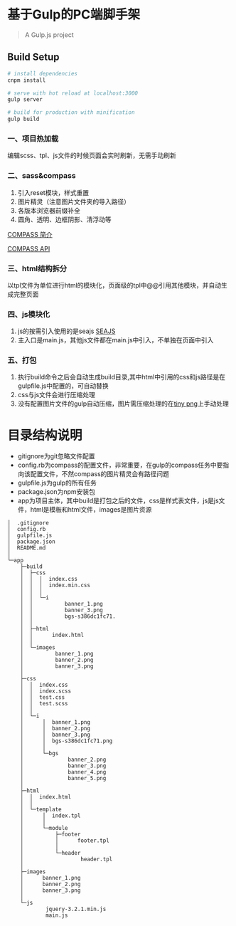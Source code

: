 # 基于Gulp的PC端脚手架

> A Gulp.js project

## Build Setup

``` bash
# install dependencies
cnpm install

# serve with hot reload at localhost:3000
gulp server

# build for production with minification
gulp build


```

### 一、项目热加载

编辑scss、tpl、js文件的时候页面会实时刷新，无需手动刷新

### 二、sass&compass
1. 引入reset模块，样式重置
2. 图片精灵（注意图片文件夹的导入路径）
3. 各版本浏览器前缀补全
4. 圆角、透明、边框阴影、清浮动等  

[COMPASS 简介](http://www.ruanyifeng.com/blog/2012/11/compass.html)  

[COMPASS API](http://compass-style.org/reference/compass/css3/box_shadow/)


### 三、html结构拆分
以tpl文件为单位进行html的模块化，页面级的tpl中@@引用其他模块，并自动生成完整页面

### 四、js模块化
1. js的按需引入使用的是seajs
[SEAJS](https://seajs.github.io/seajs/docs/)
2. 主入口是main.js，其他js文件都在main.js中引入，不单独在页面中引入

### 五、打包
1. 执行build命令之后会自动生成build目录,其中html中引用的css和js路径是在gulpfile.js中配置的，可自动替换
2. css与js文件会进行压缩处理
3. 没有配置图片文件的gulp自动压缩，图片需压缩处理的在[tiny png](https://tinypng.com/)上手动处理




# 目录结构说明

- gitignore为git忽略文件配置
- config.rb为compass的配置文件，非常重要，在gulp的compass任务中要指向该配置文件，不然compass的图片精灵会有路径问题
- gulpfile.js为gulp的所有任务
- package.json为npm安装包
- app为项目主体，其中build是打包之后的文件，css是样式表文件，js是js文件，html是模板和html文件，images是图片资源

```
│  .gitignore
│  config.rb
│  gulpfile.js
│  package.json
│  README.md
│
└─app
    ├─build
    │  ├─css
    │  │  │  index.css
    │  │  │  index.min.css
    │  │  │
    │  │  └─i
    │  │          banner_1.png
    │  │          banner_3.png
    │  │          bgs-s386dc1fc71.
    │  │
    │  ├─html
    │  │      index.html
    │  │
    │  └─images
    │          banner_1.png
    │          banner_2.png
    │          banner_3.png
    │
    ├─css
    │  │  index.css
    │  │  index.scss
    │  │  test.css
    │  │  test.scss
    │  │
    │  └─i
    │      │  banner_1.png
    │      │  banner_2.png
    │      │  banner_3.png
    │      │  bgs-s386dc1fc71.png
    │      │
    │      └─bgs
    │              banner_2.png
    │              banner_3.png
    │              banner_4.png
    │              banner_5.png
    │
    ├─html
    │  │  index.html
    │  │
    │  └─template
    │      │  index.tpl
    │      │
    │      └─module
    │          ├─footer
    │          │      footer.tpl
    │          │
    │          └─header
    │                  header.tpl
    │
    ├─images
    │      banner_1.png
    │      banner_2.png
    │      banner_3.png
    │
    └─js
            jquery-3.2.1.min.js
            main.js
```


